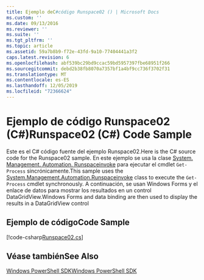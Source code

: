 ```yaml
---
title: Ejemplo deC#código Runspace02 () | Microsoft Docs
ms.custom: ''
ms.date: 09/13/2016
ms.reviewer: ''
ms.suite: ''
ms.tgt_pltfrm: ''
ms.topic: article
ms.assetid: 59a7b8b9-f72e-43fd-9a10-77404441a3f2
caps.latest.revision: 6
ms.openlocfilehash: abf539bc29bd9ccac59bd5957397fbe68951f266
ms.sourcegitcommit: debd2b38fb8070a7357bf1a4bf9cc736f3702f31
ms.translationtype: MT
ms.contentlocale: es-ES
ms.lasthandoff: 12/05/2019
ms.locfileid: "72366624"
---
```

# <a name="runspace02-c-code-sample"></a><span data-ttu-id="512f4-102">Ejemplo de código Runspace02 (C#)</span><span class="sxs-lookup"><span data-stu-id="512f4-102">Runspace02 (C#) Code Sample</span></span>

<span data-ttu-id="512f4-103">Este es el C# código fuente del ejemplo Runspace02.</span><span class="sxs-lookup"><span data-stu-id="512f4-103">Here is the C# source code for the Runspace02 sample.</span></span> <span data-ttu-id="512f4-104">En este ejemplo se usa la clase [System. Management. Automation. Runspaceinvoke](/dotnet/api/System.Management.Automation.RunspaceInvoke) para ejecutar el cmdlet `Get-Process` sincrónicamente.</span><span class="sxs-lookup"><span data-stu-id="512f4-104">This sample uses the [System.Management.Automation.Runspaceinvoke](/dotnet/api/System.Management.Automation.RunspaceInvoke) class to execute the `Get-Process` cmdlet synchronously.</span></span> <span data-ttu-id="512f4-105">A continuación, se usan Windows Forms y el enlace de datos para mostrar los resultados en un control DataGridView.</span><span class="sxs-lookup"><span data-stu-id="512f4-105">Windows Forms and data binding are then used to display the results in a DataGridView control</span></span>

## <a name="code-sample"></a><span data-ttu-id="512f4-106">Ejemplo de código</span><span class="sxs-lookup"><span data-stu-id="512f4-106">Code Sample</span></span>

[!code-csharp[Runspace02.cs](../../../../powershell-sdk-samples/SDK-2.0/csharp/Runspace02/Runspace02.cs#L11-L82 "Runspace02.cs")]

## <a name="see-also"></a><span data-ttu-id="512f4-107">Véase también</span><span class="sxs-lookup"><span data-stu-id="512f4-107">See Also</span></span>

[<span data-ttu-id="512f4-108">Windows PowerShell SDK</span><span class="sxs-lookup"><span data-stu-id="512f4-108">Windows PowerShell SDK</span></span>](../windows-powershell-reference.md)
